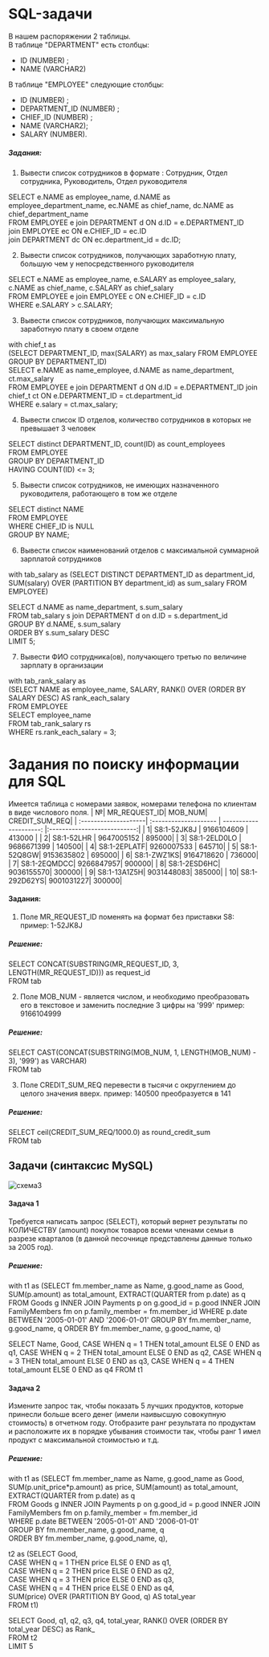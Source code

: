 # SQL-задачи

В нашем распоряжении 2 таблицы.  
В таблице "DEPARTMENT" есть столбцы:
- ID (NUMBER) <pk>;
- NAME (VARCHAR2)

В таблице "EMPLOYEE" следующие столбцы:
- ID (NUMBER) <pk>;
- DEPARTMENT_ID (NUMBER) <fk1>;
- CHIEF_ID (NUMBER) <fk2>;
- NAME (VARCHAR2);
- SALARY (NUMBER).

##### Задания:
1. Вывести список сотрудников в формате : Сотрудник, Отдел сотрудника, Руководитель, Отдел руководителя

SELECT e.NAME as employee_name, d.NAME as employee_department_name, ec.NAME as chief_name, dc.NAME as chief_department_name  
FROM EMPLOYEE e join DEPARTMENT d ON d.ID = e.DEPARTMENT_ID  
join EMPLOYEE ec ON e.CHIEF_ID = ec.ID  
join DEPARTMENT dc ON ec.department_id = dc.ID;


2. Вывести список сотрудников, получающих заработную плату, большую чем у непосредственного руководителя

SELECT e.NAME as employee_name, e.SALARY as employee_salary, c.NAME as chief_name, c.SALARY as chief_salary  
FROM EMPLOYEE e join EMPLOYEE c ON e.CHIEF_ID = c.ID  
WHERE e.SALARY > c.SALARY;


3. Вывести список сотрудников, получающих максимальную заработную плату в своем отделе

with chief_t as  
(SELECT DEPARTMENT_ID, max(SALARY) as max_salary FROM EMPLOYEE GROUP BY DEPARTMENT_ID)  
SELECT e.NAME as name_employee, d.NAME as name_department, ct.max_salary  
FROM EMPLOYEE e join DEPARTMENT d ON d.ID = e.DEPARTMENT_ID join chief_t ct ON e.DEPARTMENT_ID = ct.department_id  
WHERE e.salary = ct.max_salary;


4. Вывести список ID отделов, количество сотрудников в которых не превышает 3 человек

SELECT distinct DEPARTMENT_ID, count(ID) as count_employees  
FROM EMPLOYEE  
GROUP BY DEPARTMENT_ID  
HAVING COUNT(ID) <= 3;


5. Вывести список сотрудников, не имеющих назначенного руководителя, работающего в том же отделе

SELECT distinct NAME  
FROM EMPLOYEE   
WHERE CHIEF_ID is NULL  
GROUP BY NAME;


6. Вывести список наименований отделов с максимальной суммарной зарплатой сотрудников

with tab_salary as (SELECT DISTINCT DEPARTMENT_ID as department_id, SUM(salary) OVER (PARTITION BY department_id) as sum_salary FROM EMPLOYEE)

SELECT d.NAME as name_department, s.sum_salary  
FROM tab_salary s join DEPARTMENT d on d.ID = s.department_id  
GROUP BY d.NAME, s.sum_salary  
ORDER BY s.sum_salary DESC  
LIMIT 5;


7. Вывести ФИО сотрудника(ов), получающего третью по величине зарплату в организации

with tab_rank_salary as  
(SELECT NAME as employee_name, SALARY, RANK() OVER (ORDER BY SALARY DESC) AS rank_each_salary  
FROM EMPLOYEE  
SELECT employee_name  
FROM tab_rank_salary rs  
WHERE rs.rank_each_salary = 3;  


# Задания по поиску информации для SQL
Имеется таблица с номерами заявок, номерами телефона по клиентам в виде числового поля.
| №| MR_REQUEST_ID| MOB_NUM| CREDIT_SUM_REQ|
| :--------------------| :-------------------- | ---------------------: |:---------------------------:|
| 1| S8:1-52JK8J | 9166104609 | 413000 |
| 2| S8:1-52LHR | 9647005152 | 895000|
| 3| S8:1-2ELD0LO | 9686671399 | 140500|
| 4| S8:1-2EPLATF| 9260007533 | 645710|
| 5| S8:1-52Q8GW| 9153635802 | 695000|
| 6| S8:1-ZWZ1KS| 9164718620 | 736000|
| 7| S8:1-2EQMDCC| 9266847957| 900000|
| 8| S8:1-2ESD6HC| 9036155570| 300000|
| 9| S8:1-13A1Z5H| 9031448083| 385000|
| 10| S8:1-292D62YS| 9001031227| 300000|

#### Задания:
1. Поле MR_REQUEST_ID поменять на формат без приставки S8:
     пример: 1-52JK8J
##### Решение:
SELECT CONCAT(SUBSTRING(MR_REQUEST_ID, 3, LENGTH(MR_REQUEST_ID))) as request_id  
FROM tab

2. Поле MOB_NUM - является числом, и необходимо преобразовать его в текстовое и заменить последние 3 цифры на '999'
     пример: 9166104999
##### Решение:
SELECT CAST(CONCAT(SUBSTRING(MOB_NUM, 1, LENGTH(MOB_NUM) - 3), '999') as VARCHAR)  
FROM tab

3. Поле CREDIT_SUM_REQ перевести в тысячи с округлением до целого значения вверх.
     пример: 140500 преобразуется в 141
##### Решение:
SELECT ceil(CREDIT_SUM_REQ/1000.0) as round_credit_sum  
FROM tab


## Задачи (синтаксис MySQL)
![схема3](https://github.com/AyzaOyun/pet-projects/assets/144170277/f3c88181-d54e-49c9-a6a7-ca133dd7e143)


#### Задача 1
Требуется написать запрос (SELECT), который вернет результаты по КОЛИЧЕСТВУ (amount) покупок товаров всеми членами семьи в разрезе кварталов (в данной песочнице представлены данные только за 2005 год). 

##### Решение:
with t1 as (SELECT fm.member_name as Name, g.good_name as Good, SUM(p.amount) as total_amount, EXTRACT(QUARTER from p.date) as q
FROM Goods g INNER JOIN Payments p on g.good_id = p.good INNER JOIN FamilyMembers fm on p.family_member = fm.member_id
WHERE p.date BETWEEN '2005-01-01' AND '2006-01-01'
GROUP BY fm.member_name, g.good_name, q
ORDER BY fm.member_name, g.good_name, q)

SELECT Name, Good, 
CASE WHEN q = 1 THEN total_amount ELSE 0 END as q1,
CASE WHEN q = 2 THEN total_amount ELSE 0 END as q2,
CASE WHEN q = 3 THEN total_amount ELSE 0 END as q3,
CASE WHEN q = 4 THEN total_amount ELSE 0 END as q4
FROM t1


#### Задача 2
Измените запрос так, чтобы показать 5 лучших продуктов, которые принесли больше всего денег (имели наивысшую совокупную стоимость) в отчетном году. Отобразите ранг результата по продуктам и расположите их в порядке убывания стоимости так, чтобы ранг 1 имел продукт с максимальной стоимостью и т.д.

##### Решение:
with t1 as (SELECT fm.member_name as Name, g.good_name as Good, SUM(p.unit_price*p.amount) as price, SUM(amount) as total_amount, EXTRACT(QUARTER from p.date) as q  
FROM Goods g INNER JOIN Payments p on g.good_id = p.good INNER JOIN FamilyMembers fm on p.family_member = fm.member_id  
WHERE p.date BETWEEN '2005-01-01' AND '2006-01-01'  
GROUP BY fm.member_name, g.good_name, q  
ORDER BY fm.member_name, g.good_name, q),  

t2 as (SELECT Good,   
CASE WHEN q = 1 THEN price ELSE 0 END as q1,  
CASE WHEN q = 2 THEN price ELSE 0 END as q2,  
CASE WHEN q = 3 THEN price ELSE 0 END as q3,  
CASE WHEN q = 4 THEN price ELSE 0 END as q4,  
SUM(price) OVER (PARTITION BY Good, q) AS total_year  
FROM t1)  

SELECT Good, q1, q2, q3, q4, total_year, RANK() OVER (ORDER BY total_year DESC) as Rank_  
FROM t2  
LIMIT 5  
